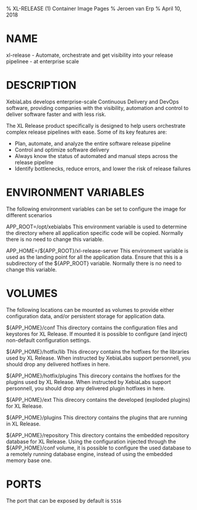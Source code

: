 % XL-RELEASE (1) Container Image Pages
% Jeroen van Erp
% April 10, 2018

# NAME
xl-release \- Automate, orchestrate and get visibility into your release pipelinee - at enterprise scale

# DESCRIPTION
XebiaLabs develops enterprise-scale Continuous Delivery and DevOps software, providing companies with the visibility, automation and control to deliver software faster and with less risk.

The XL Release product specifically is designed to help users orchestrate complex release pipelines with ease. Some of its key features are:


- Plan, automate, and analyze the entire software release pipeline
- Control and optimize software delivery
- Always know the status of automated and manual steps across the release pipeline
- Identify bottlenecks, reduce errors, and lower the risk of release failures

# ENVIRONMENT VARIABLES
The following environment variables can be set to configure the image for different scenarios

APP_ROOT=/opt/xebialabs
    This environment variable is used to determine the directory where all application specific code will be copied. Normally there is no need to change this variable.

APP_HOME=/${APP_ROOT}/xl-release-server
    This environment variable is used as the landing point for all the application data. Ensure that this is a subdirectory of the ${APP_ROOT} variable. Normally there is no need to change this variable.

# VOLUMES
The following locations can be mounted as volumes to provide either configuration data, and/or persistent storage for application data.

${APP_HOME}/conf
    This directory contains the configuration files and keystores for XL Release. If mounted it is possible to configure (and inject) non-default configuration settings.

${APP_HOME}/hotfix/lib
    This direcory contains the hotfixes for the libraries used by XL Release. When instructed by XebiaLabs support personnell, you should drop any delivered hotfixes in here.

${APP_HOME}/hotfix/plugins
    This direcory contains the hotfixes for the plugins used by XL Release. When instructed by XebiaLabs support personnell, you should drop any delivered plugin hotfixes in here.

${APP_HOME}/ext
    This direcory contains the developed (exploded plugins) for XL Release. 

${APP_HOME}/plugins
    This directory contains the plugins that are running in XL Release.

${APP_HOME}/repository
    This directory contains the embedded repository database for XL Release. Using the configuration injected through the ${APP_HOME}/conf volume, it is possible to configure the used database to a remotely running database engine, instead of using the embedded memory base one.

# PORTS
The port that can be exposed by default is `5516`

